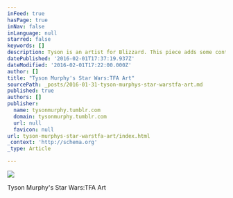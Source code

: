 ```yaml
---
inFeed: true
hasPage: true
inNav: false
inLanguage: null
starred: false
keywords: []
description: Tyson is an artist for Blizzard. This piece adds some context to Chewie (and Kylo Ren) that I previously had not considered.
datePublished: '2016-02-01T17:37:19.937Z'
dateModified: '2016-02-01T17:22:00.000Z'
author: []
title: "Tyson Murphy's Star Wars:TFA Art"
sourcePath: _posts/2016-01-31-tyson-murphys-star-warstfa-art.md
published: true
authors: []
publisher:
  name: tysonmurphy.tumblr.com
  domain: tysonmurphy.tumblr.com
  url: null
  favicon: null
url: tyson-murphys-star-warstfa-art/index.html
_context: 'http://schema.org'
_type: Article

---
```

![](https://the-grid-user-content.s3-us-west-2.amazonaws.com/1ef6f3de-8dfa-4f70-be72-046c6a655db1.jpg)

Tyson Murphy's Star Wars:TFA Art